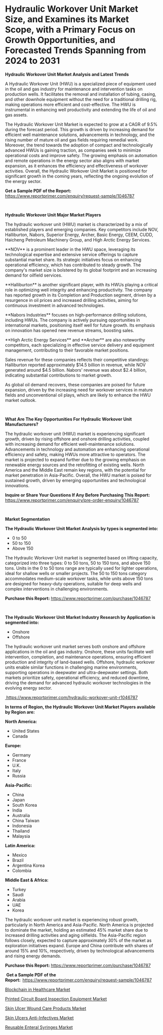 <p><h1>Hydraulic Workover Unit Market Size, and Examines its Market Scope, with a Primary Focus on Growth Opportunities, and Forecasted Trends Spanning from 2024 to 2031</h1></p><p><strong>Hydraulic Workover Unit Market Analysis and Latest Trends</strong></p>
<p><p>A Hydraulic Workover Unit (HWU) is a specialized piece of equipment used in the oil and gas industry for maintenance and intervention tasks on production wells. It facilitates the removal and installation of tubing, casing, and other downhole equipment without the need for a traditional drilling rig, making operations more efficient and cost-effective. The HWU is instrumental in enhancing well productivity and extending the life of oil and gas assets.</p><p>The Hydraulic Workover Unit Market is expected to grow at a CAGR of 9.5% during the forecast period. This growth is driven by increasing demand for efficient well maintenance solutions, advancements in technology, and the rising number of mature oil and gas fields requiring remedial work. Moreover, the trend towards the adoption of compact and technologically advanced HWUs is gaining traction, as companies seek to minimize operational costs and improve safety. The growing emphasis on automation and remote operations in the energy sector also aligns with market expansion, as it enhances the efficiency and effectiveness of workover activities. Overall, the Hydraulic Workover Unit Market is positioned for significant growth in the coming years, reflecting the ongoing evolution of the energy sector.</p></p>
<p><strong>Get a Sample PDF of the Report:&nbsp;</strong> <a href="https://www.reportprimer.com/enquiry/request-sample/1046787">https://www.reportprimer.com/enquiry/request-sample/1046787</a></p>
<p>&nbsp;</p>
<p><strong>Hydraulic Workover Unit Major Market Players</strong></p>
<p><p>The hydraulic workover unit (HWU) market is characterized by a mix of established players and emerging companies. Key competitors include NOV, Halliburton, Nabors, Superior Energy, Archer, Basic Energy, CEEM, CUDD, Haicheng Petroleum Machinery Group, and High Arctic Energy Services. </p><p>**NOV** is a prominent leader in the HWU space, leveraging its technological expertise and extensive service offerings to capture substantial market share. Its strategic initiatives focus on enhancing operational efficiency, which has contributed to steady growth. The company's market size is bolstered by its global footprint and an increasing demand for oilfield services.</p><p>**Halliburton** is another significant player, with its HWUs playing a critical role in optimizing well integrity and enhancing productivity. The company has reported growth in its Completion and Production segment, driven by a resurgence in oil prices and increased drilling activities, aiming for continuous investment in advanced technologies.</p><p>**Nabors Industries** focuses on high-performance drilling solutions, including HWUs. The company is actively pursuing opportunities in international markets, positioning itself well for future growth. Its emphasis on innovation has opened new revenue streams, boosting sales.</p><p>**High Arctic Energy Services** and **Archer** are also noteworthy competitors, each specializing in effective service delivery and equipment management, contributing to their favorable market positions.</p><p>Sales revenue for these companies reflects their competitive standings: Halliburton reported approximately $14.5 billion in revenue, while NOV generated around $4.5 billion. Nabors' revenue was about $2.4 billion, indicating substantial contributions to market growth.</p><p>As global oil demand recovers, these companies are poised for future expansion, driven by the increasing need for workover services in mature fields and unconventional oil plays, which are likely to enhance the HWU market outlook.</p></p>
<p>&nbsp;</p>
<p><strong>What Are The Key Opportunities For Hydraulic Workover Unit Manufacturers?</strong></p>
<p><p>The hydraulic workover unit (HWU) market is experiencing significant growth, driven by rising offshore and onshore drilling activities, coupled with increasing demand for efficient well-maintenance solutions. Advancements in technology and automation are enhancing operational efficiency and safety, making HWUs more attractive to operators. The market is projected to expand further due to the growing emphasis on renewable energy sources and the retrofitting of existing wells. North America and the Middle East remain key regions, with the potential for market penetration in Asia-Pacific. Overall, the HWU market is poised for sustained growth, driven by emerging opportunities and technological innovations.</p></p>
<p><strong>Inquire or Share Your Questions If Any Before Purchasing This Report:</strong> <a href="https://www.reportprimer.com/enquiry/pre-order-enquiry/1046787">https://www.reportprimer.com/enquiry/pre-order-enquiry/1046787</a></p>
<p>&nbsp;</p>
<p><strong>Market Segmentation</strong></p>
<p><strong>The Hydraulic Workover Unit Market Analysis by types is segmented into:</strong></p>
<p><ul><li>0 to 50</li><li>50 to 150</li><li>Above 150</li></ul></p>
<p><p>The Hydraulic Workover Unit market is segmented based on lifting capacity, categorized into three types: 0 to 50 tons, 50 to 150 tons, and above 150 tons. Units in the 0 to 50 tons range are typically used for lighter operations, ideal for shallow wells or smaller projects. The 50 to 150 tons category accommodates medium-scale workover tasks, while units above 150 tons are designed for heavy-duty operations, suitable for deep wells and complex interventions in challenging environments.</p></p>
<p><strong>Purchase this Report:&nbsp;</strong><a href="https://www.reportprimer.com/purchase/1046787">https://www.reportprimer.com/purchase/1046787</a></p>
<p>&nbsp;</p>
<p><strong>The Hydraulic Workover Unit Market Industry Research by Application is segmented into:</strong></p>
<p><ul><li>Onshore</li><li>Offshore</li></ul></p>
<p><p>The hydraulic workover unit market serves both onshore and offshore applications in the oil and gas industry. Onshore, these units facilitate well intervention, completion, and maintenance operations, ensuring efficient production and integrity of land-based wells. Offshore, hydraulic workover units enable similar functions in challenging marine environments, supporting operations in deepwater and ultra-deepwater settings. Both markets prioritize safety, operational efficiency, and reduced downtime, driving the demand for advanced hydraulic workover technologies in the evolving energy sector.</p></p>
<p><a href="https://www.reportprimer.com/hydraulic-workover-unit-r1046787">&nbsp;https://www.reportprimer.com/hydraulic-workover-unit-r1046787</a></p>
<p><strong>In terms of Region, the Hydraulic Workover Unit Market Players available by Region are:</strong></p>
<p>
    <p> <strong> North America: </strong>
        <ul>
            <li>United States</li>
            <li>Canada</li>
        </ul>
        </p> 
    <p> <strong> Europe: </strong>
        <ul>
            <li>Germany</li>
            <li>France</li>
            <li>U.K.</li>
            <li>Italy</li>
            <li>Russia</li>
        </ul>
        </p> 
    <p> <strong> Asia-Pacific: </strong>
        <ul>
            <li>China</li>
            <li>Japan</li>
            <li>South Korea</li>
            <li>India</li>
            <li>Australia</li>
            <li>China Taiwan</li>
            <li>Indonesia</li>
            <li>Thailand</li>
            <li>Malaysia</li>
        </ul>
        </p> 
    <p> <strong> Latin America: </strong>
        <ul>
            <li>Mexico</li>
            <li>Brazil</li>
            <li>Argentina Korea</li>
            <li>Colombia</li>
        </ul>
        </p> 
    <p> <strong> Middle East & Africa: </strong>
        <ul>
            <li>Turkey</li>
            <li>Saudi</li>
            <li>Arabia</li>
            <li>UAE</li>
            <li>Korea</li>
        </ul>
    </p>
    </p>
<p><p>The hydraulic workover unit market is experiencing robust growth, particularly in North America and Asia-Pacific. North America is projected to dominate the market, holding an estimated 45% market share due to increased drilling activities and aging oilfields. The Asia-Pacific region follows closely, expected to capture approximately 30% of the market as exploration initiatives expand. Europe and China contribute with shares of around 15% and 10%, respectively, driven by technological advancements and rising energy demands.</p></p>
<p><strong>Purchase this Report: </strong><a href="https://www.reportprimer.com/purchase/1046787">https://www.reportprimer.com/purchase/1046787</a></p>
<p>&nbsp;<strong>Get a Sample PDF of the Report:&nbsp;&nbsp;</strong><a href="https://www.reportprimer.com/enquiry/request-sample/1046787">https://www.reportprimer.com/enquiry/request-sample/1046787</a></p>
<p><strong></strong></p>
<p><p><a href="https://www.linkedin.com/pulse/global-perspectives-blockchain-healthcare-market-trends-challenges-x2jlf">Blockchain in Healthcare Market</a></p><p><a href="https://issuu.com/reportprime-2/docs/printed-circuit-board-inspection-eq_c536ac2c833019">Printed Circuit Board Inspection Equipment Market</a></p><p><a href="https://medium.com/@reyeskohler20231/skin-ulcer-wound-care-products-industry-insights-report-analyzing-skin-ulcer-wound-care-products-b87a1bcd37a1?postPublishedType=repub">Skin Ulcer Wound Care Products Market</a></p><p><a href="https://medium.com/@reyeskohler20231/skin-ulcers-anti-infectives-market-trends-a-detailed-study-of-its-market-segmentation-and-ac659114f2d3?postPublishedType=repub">Skin Ulcers Anti-Infectives Market</a></p><p><a href="https://www.linkedin.com/pulse/how-regions-adapting-reusable-enteral-syringes-market-yjxoc">Reusable Enteral Syringes Market</a></p></p>